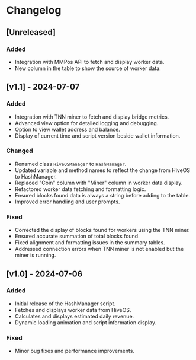 # Changelog

## [Unreleased]
### Added
- Integration with MMPos API to fetch and display worker data.
- New column in the table to show the source of worker data.

## [v1.1] - 2024-07-07
### Added
- Integration with TNN miner to fetch and display bridge metrics.
- Advanced view option for detailed logging and debugging.
- Option to view wallet address and balance.
- Display of current time and script version beside wallet information.

### Changed
- Renamed class `HiveOSManager` to `HashManager`.
- Updated variable and method names to reflect the change from HiveOS to HashManager.
- Replaced "Coin" column with "Miner" column in worker data display.
- Refactored worker data fetching and formatting logic.
- Ensured blocks found data is always a string before adding to the table.
- Improved error handling and user prompts.

### Fixed
- Corrected the display of blocks found for workers using the TNN miner.
- Ensured accurate summation of total blocks found.
- Fixed alignment and formatting issues in the summary tables.
- Addressed connection errors when TNN miner is not enabled but the miner is running.

## [v1.0] - 2024-07-06
### Added
- Initial release of the HashManager script.
- Fetches and displays worker data from HiveOS.
- Calculates and displays estimated daily revenue.
- Dynamic loading animation and script information display.

### Fixed
- Minor bug fixes and performance improvements.
